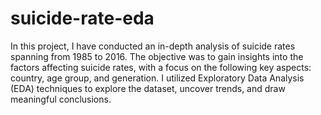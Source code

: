 # suicide-rate-eda

In this project, I have conducted an in-depth analysis of suicide rates spanning from 1985 to 2016. The objective was to gain insights into the factors affecting suicide rates, with a focus on the following key aspects: country, age group, and generation. I utilized Exploratory Data Analysis (EDA) techniques to explore the dataset, uncover trends, and draw meaningful conclusions.
